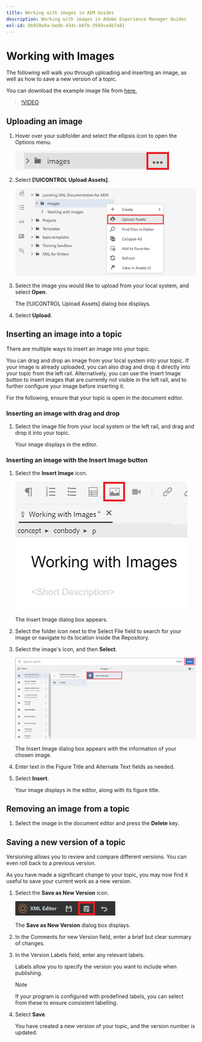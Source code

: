 ```yaml
---
title: Working with images in AEM Guides
description: Working with images in Adobe Experience Manager Guides
exl-id: 8b920a9a-bedb-434c-b6fb-3569ce4b7a81
---
```

# Working with Images

The following will walk you through uploading and inserting an image, as well as how to save a new version of a topic.

You can download the example image file from [here.](assets/working-with-images/SignInScreen.png)

>[!VIDEO](https://video.tv.adobe.com/v/336661?quality=12&learn=on)

## Uploading an image

1. Hover over your subfolder and select the ellipsis icon to open the Options menu.

   ![Ellipsis icon](images/lesson-4/ellipses.png)

1. Select **[!UICONTROL Upload Assets]**.

   ![Upload Assets](images/lesson-4/upload-assets.png)

1. Select the image you would like to upload from your local system, and select **Open**.

   The [!UICONTROL Upload Assets] dialog box displays.

1. Select **Upload**.

## Inserting an image into a topic

There are multiple ways to insert an image into your topic.

You can drag and drop an image from your local system into your topic. If your image is already uploaded, you can also drag and drop it directly into your topic from the left rail. Alternatively, you can use the Insert Image button to insert images that are currently not visible in the left rail, and to further configure your image before inserting it.

For the following, ensure that your topic is open in the document editor.

### Inserting an image with drag and drop

1. Select the image file from your local system or the left rail, and drag and drop it into your topic.

   Your image displays in the editor.

### Inserting an image with the Insert Image button

1. Select the **Insert Image** icon.

   ![Insert Image icon](images/lesson-4/insert-image.png)

   The Insert Image dialog box appears.

1. Select the folder icon next to the Select File field to search for your image or navigate to its location inside the Repository.
1. Select the image&#39;s icon, and then **Select**.

   ![Select image](images/lesson-4/select-image-with-markings.png)

   The Insert Image dialog box appears with the information of your chosen image.

1. Enter text in the Figure Title and Alternate Text fields as needed.
1. Select **Insert**.

   Your image displays in the editor, along with its figure title.

## Removing an image from a topic

1. Select the image in the document editor and press the **Delete** key.

## Saving a new version of a topic

Versioning allows you to review and compare different versions. You can even roll back to a previous version.

As you have made a significant change to your topic, you may now find it useful to save your current work as a new version.

1. Select the **Save as New Version** icon.

   ![Save as New Version icon](images/common/save-as-new-version.png)

   The **Save as New Version** dialog box displays.

1. In the Comments for new Version field, enter a brief but clear summary of changes.
1. In the Version Labels field, enter any relevant labels.

   Labels allow you to specify the version you want to include when publishing.

   >[!NOTE] 
   > 
   > If your program is configured with predefined labels, you can select from these to ensure consistent labelling. 

1. Select **Save**.

   You have created a new version of your topic, and the version number is updated.
